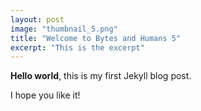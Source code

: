 ```yaml
---
layout: post
image: "thumbnail_5.png"
title: "Welcome to Bytes and Humans 5"
excerpt: "This is the excerpt"
---
```


**Hello world**, this is my first Jekyll blog post.

I hope you like it!
